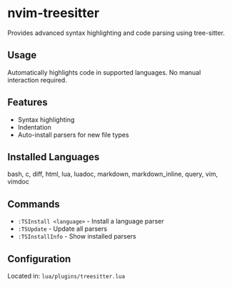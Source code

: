 # nvim-treesitter

Provides advanced syntax highlighting and code parsing using tree-sitter.

## Usage

Automatically highlights code in supported languages. No manual interaction required.

## Features

- Syntax highlighting
- Indentation
- Auto-install parsers for new file types

## Installed Languages

bash, c, diff, html, lua, luadoc, markdown, markdown_inline, query, vim, vimdoc

## Commands

- `:TSInstall <language>` - Install a language parser
- `:TSUpdate` - Update all parsers
- `:TSInstallInfo` - Show installed parsers

## Configuration

Located in: `lua/plugins/treesitter.lua`
